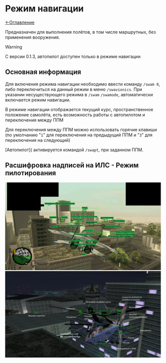 # Режим навигации

[<-Оглавление](https://github.com/d7KrEoL/avionics/tree/main/Readme/Wiki/WIKI.md)

 Предназначен для выполнения полётов, в том числе маршрутных, без применения вооружения. 

 > [!WARNING]
>С версии 0.1.3, автопилот доступен только в режиме навигации

 ## Основная информация

Для включения режима навигации необходимо ввести команду ````/swam 0````, либо переключиться на данный режим в меню ```` /swavionics ````. При указании несуществующего режима в ````/swam```` ````/swamode````, автоматически включается режим навигации.

В режиме навигации отображается текущий курс, пространственное положение самолёта, есть возможность работы с автопилотом и переключения между ППМ

Для переключения между ППМ можно использовать горячие клавиши (по умолчанию "````1````" для переключения на предыдущий ППМ и "````3````" для переключения на следующий)

[Автопилот]( активируется командой ````/swapt````, при заданном ППМ.


## Расшифровка надписей на ИЛС - Режим пилотирования
![alt text](https://raw.githubusercontent.com/d7KrEoL/avionics/main/Readme/1.%20%D0%98%D0%BD%D0%B4%D0%B8%D0%BA%D0%B0%D1%86%D0%B8%D1%8F%20-%20%D1%80%D0%B5%D0%B6%D0%B8%D0%BC%20%D0%BF%D0%B8%D0%BB%D0%BE%D1%82%D0%B8%D1%80%D0%BE%D0%B2%D0%B0%D0%BD%D0%B8%D1%8F.png)
![var2](https://github.com/d7KrEoL/avionics/blob/main/Readme/9.%20%D0%98%D0%BD%D0%B4%D0%B8%D0%BA%D0%B0%D1%86%D0%B8%D1%8F%20-%20%D1%80%D0%B5%D0%B6%D0%B8%D0%BC%20%D0%BF%D0%B8%D0%BB%D0%BE%D1%82%D0%B8%D1%80%D0%BE%D0%B2%D0%B0%D0%BD%D0%B8%D1%8F%20RU.png)
